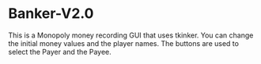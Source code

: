 # Banker-V2.0
This is a Monopoly money recording GUI that uses tkinker. 
You can change the initial money values and the player names. The buttons are used to select the Payer and the Payee.
